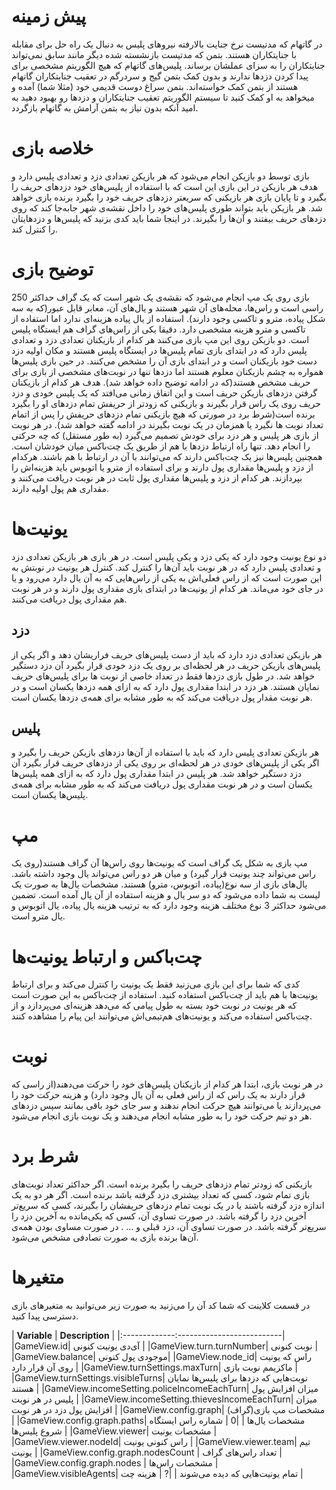 # پیش زمینه
در گاتهام که مدتیست نرخ جنایت بالارفته نیروهای پلیس به دنبال یک راه حل برای مقابله با جنایتکاران هستند. بتمن که مدتیست بازنشسته شده دیگر مانند سابق نمی‌تواند جنایتکاران را به سزای عملشان برساند. پلیس‌های گاتهام که هیچ الگوریتم مشخصی برای پیدا کردن دزدها ندارند و بدون کمک بتمن گیج و سردرگم در تعقیب جنایتکاران گاتهام هستند از بتمن کمک خواسته‌اند. بتمن سراغ دوست قدیمی خود (مثلا شما) آمده و میخواهد به او کمک کنید تا سیستم الگوریتم تعقیب جنایتکاران و دزدها رو بهبود دهید به امید آنکه بدون نیاز به بتمن آرامش به گاتهام بازگردد.

# خلاصه بازی
بازی توسط دو بازیکن انجام می‌شود که هر بازیکن تعدادی دزد و تعدادی پلیس دارد و هدف هر بازیکن در این بازی این است که با استفاده از پلیس‌های خود دزدهای حریف را بگیرد و تا پایان بازی هر بازیکنی که سریعتر دزد‌های حریف خود را بگیرد برنده بازی خواهد شد. هر بازیکن باید بتواند طوری پلیس‌های خود را داخل نقشه‌ی شهر جابه‌جا کند که روی دزد‌های حریف بیفتند و آن‌ها را بگیرند. در اینجا شما باید کدی بزنید که پلیس‌ها و دزد‌هایتان را کنترل کند.

# توضیح بازی
بازی روی یک مپ انجام می‌شود که نقشه‌ی یک شهر است که یک گراف حداکثر 250 راسی است و راس‌ها، محله‌های آن شهر هستند و یال‌های آن، معابر قابل عبور(که به سه شکل پیاده، مترو و تاکسی وجود دارند). استفاده از یال پیاده هزینه‌ای ندارد اما استفاده از تاکسی و مترو هزینه مشخصی دارد. دقیقا یکی از راس‌های گراف هم ایستگاه پلیس است. دو بازیکن روی این مپ بازی می‌کنند هر کدام از بازیکنان تعدادی دزد و تعدادی پلیس دارد که در ابتدای بازی تمام پلیس‌ها در ایستگاه پلیس هستند و مکان اولیه دزد دست خود بازیکنان است و در ابتدای بازی آن را مشخص می‌کنند. در حین بازی پلیس‌ها همواره به چشم بازیکنان معلوم هستند اما دزد‌ها تنها در نوبت‌های مشخصی از بازی برای حریف مشخص هستند(که در ادامه توضیح داده خواهد شد). هدف هر کدام از بازیکنان گرفتن دزدهای بازیکن حریف است و این اتفاق زمانی می‌افتد که یک پلیس خودی و دزد حریف روی یک راس قرار بگیرند و بازیکنی که زودتر از حریفش تمام دزدهای او را بگیرد برنده است(شرط برد در صورتی که هیچ بازیکنی تمام دزدهای حریفش را پس از اتمام تعداد نوبت ها نگیرد یا همزمان در یک نوبت بگیرند در ادامه گفته خواهد شد). در هر نوبت از بازی هر پلیس و هر دزد برای خودش تصمیم می‌گیرد (به طور مستقل) که چه حرکتی را انجام دهد. تنها راه ارتباط دزدها با هم از طریق یک چت‌باکس میان خودشان است. همچنین پلیس‌ها نیز یک چت‌باکس دارند که می‌توانند با آن در ارتباط با هم باشند. هرکدام از دزد‌ و پلیس‌ها مقداری پول دارند و برای استفاده از مترو یا اتوبوس باید هزینه‌اش را بپردازند. هر کدام از دزد و پلیس‌ها مقداری پول ثابت در هر نوبت دریافت می‌کنند و مقداری هم پول اولیه دارند.

# یونیت‌ها
دو نوع یونیت وجود دارد که یکی دزد و یکی پلیس است. در هر بازی هر بازیکن تعدادی دزد و  تعدادی پلیس دارد که در هر نوبت باید آن‌ها را کنترل کند. کنترل هر یونیت در نوبتش به این صورت است که از راس فعلی‌اش به یکی از راس‌هایی که به آن یال دارد می‌رود و یا در جای خود می‌ماند. هر کدام از یونیت‌ها در ابتدای بازی مقداری پول دارند و در هر نوبت هم مقداری پول دریافت می‌کنند.

## دزد
هر بازیکن تعدادی دزد دارد که باید از دست پلیس‌های حریف فراریشان دهد و اگر یکی از پلیس‌های بازیکن حریف در هر لحظه‌ای بر روی یک دزد خودی قرار بگیرد آن دزد دستگیر خواهد شد.
در طول بازی دزدها فقط در تعداد خاصی از نوبت ها برای پلیس‌های حریف نمایان هستند.
هر دزد در ابتدا مقداری پول دارد که به ازای همه دزدها یکسان است و در هر نوبت مقدار پول دریافت می‌کند که به طور مشابه برای همه‌ی دزدها یکسان است.

## پلیس
هر بازیکن تعدادی پلیس دارد که باید با استفاده از آن‌ها دزدهای بازیکن حریف را بگیرد و اگر یکی از پلیس‌های خودی در هر لحظه‌ای بر روی یکی از دزدهای حریف قرار بگیرد آن دزد دستگیر خواهد شد.
هر پلیس در ابتدا مقداری پول دارد که به ازای همه پلیس‌ها یکسان است و در هر نوبت مقداری پول دریافت می‌کند که به طور مشابه برای همه‌ی پلیس‌ها یکسان است.

# مپ
مپ بازی به شکل یک گراف است که یونیت‌ها روی راس‌ها آن گراف هستند(روی یک راس می‌تواند چند یونیت قرار گیرد) و میان هر دو راس می‌تواند یال وجود داشته باشد. یال‌های بازی از سه نوع(پیاده، اتوبوس، مترو) هستند. مشخصات یال‌ها به صورت یک لیست به شما داده می‌شود که دو سر یال و هزینه استفاده از آن یال آمده است. تضمین می‌شود حداکثر 3 نوع مختلف هزینه وجود دارد که به ترتیب هزینه یال پیاده، یال اتوبوس و یال مترو است.

# چت‌باکس و ارتباط یونیت‌ها
کدی که شما برای این بازی می‌زنید فقط یک یونیت را کنترل می‌کند و برای ارتباط یونیت‌ها با هم باید از چت‌باکس استفاده کنید. استفاده از چت‌باکس به این صورت است که هر یونیت در نوبت خود بسته به طول پیامی که می‌دهد هزینه‌ای می‌پردازد و از چت‌باکس استفاده می‌کند و یونیت‌های هم‌تیمی‌اش می‌توانند این پیام را مشاهده کنند.

# نوبت
در هر نوبت بازی،  ابتدا هر کدام از بازیکنان پلیس‌های خود را حرکت می‌دهند(از راسی که قرار دارند به یک راس که از راس فعلی به آن یال وجود دارد) و هزینه حرکت خود را می‌پردازند یا می‌توانند هیچ حرکت انجام ندهند و سر جای خود باقی بمانند سپس دزد‌های هر دو تیم حرکت خود را به طور مشابه انجام می‌دهند و یک نوبت بازی انجام می‌شود.

# شرط برد
بازیکنی که زودتر تمام دزدهای حریف را بگیرد برنده است. اگر حداکثر تعداد نوبت‌های بازی تمام شود، کسی که تعداد بیشتری دزد گرفته باشد برنده است. اگر هر دو به یک اندازه دزد گرفته باشند یا در یک نوبت تمام دزدهای حریفشان را بگیرند، کسی که سریع‌تر آخرین دزد را گرفته باشد. در صورت تساوی آن، کسی که یکی‌مانده به آخرین دزد را سریع‌تر گرفته باشد. در صورت تساوی آن، دزد قبلی و … . در صورت مساوی بودن همه‌ی آن‌ها برنده بازی به صورت تصادفی مشخص می‌شود.

# متغیرها
در قسمت کلاینت که شما کد آن را می‌زنید به صورت زیر می‌توانید به متغیرهای بازی دسترسی پیدا کنید.

| **Variable** |  **Description**  |
|:-------------:--------------------------|
|GameView.id| آی‌دی یونیت کنونی |
|GameView.turn.turnNumber|  نوبت کنونی        |
|GameView.balance|  موجودی پول کنونی|
|GameView.node_id| راس که یونیت روی آن قرار دارد     |
|GameView.turnSettings.maxTurn|  ماکزیمم نوبت بازی            |
|GameView.turnSettings.visibleTurns| نوبت‌هایی که دزدها برای پلیس‌ها نمایان هستند |
|GameView.incomeSetting.policeIncomeEachTurn| میزان افزایش پول پلیس در هر نوبت   |
|GameView.incomeSetting.thievesIncomeEachTurn|  میزان افزایش پول دزد در هر نوبت |
|GameView.config.graph|  مشخصات مپ بازی(گراف)  |
|GameView.config.graph.paths| مشخصات یال‌ها   |
|0 |  شماره راس ایستگاه شروع پلیس‌ها  |
|GameView.viewer|  مشخصات یونیت            |
|GameView.viewer.nodeId| راس کنونی یونیت     |
|GameView.viewer.team|  تیم یونیت       |
|GameView.config.graph.nodesCount |  تعداد راس‌های گراف  |
|GameView.config.graph.nodes | مشخصات راس‌ها       |
|GameView.visibleAgents| تمام یونیت‌هایی که دیده می‌شوند   |
|? |  هزینه چت |


